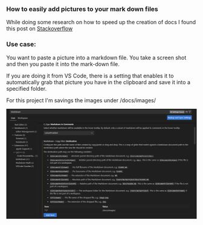 ### How to easily add pictures to your mark down files

While doing some research on how to speed up the creation of docs I found this post on [Stackoverflow](https://stackoverflow.com/questions/75831497/how-can-i-paste-images-into-my-markdown-files-in-vs-code)

### Use case:

You want to paste a picture into a markdown file. You take a screen shot and then you paste it into the mark-down file.

If you are doing it from VS Code, there is a setting that enables it to automatically grab that picture you have in the clipboard and save it into a specified folder.

For this project I'm savings the images under /docs/images/

![alt text](images/image-1.png)